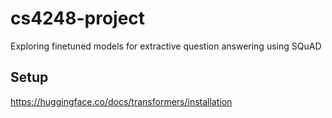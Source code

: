 # cs4248-project
Exploring finetuned models for extractive question answering using SQuAD

## Setup
https://huggingface.co/docs/transformers/installation
